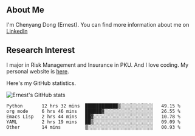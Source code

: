 ## About Me

I'm Chenyang Dong (Ernest). You can find more information about me on [LinkedIn](https://www.linkedin.com/in/%E6%99%A8%E9%98%B3-%E8%91%A3-918ab41b4/)

## Research Interest

I major in Risk Management and Insurance in PKU. And I love coding. My personal website is [here](https://ernestdong.github.io).

Here's my GitHub statistics.

![Ernest's GitHub stats](https://github-readme-stats.vercel.app/api?username=ErnestDong&show_icons=true?count_private=true)

<!--START_SECTION:waka-->
```text
Python       12 hrs 32 mins  ████████████▒░░░░░░░░░░░░   49.15 % 
org mode     6 hrs 46 mins   ██████▓░░░░░░░░░░░░░░░░░░   26.55 % 
Emacs Lisp   2 hrs 44 mins   ██▓░░░░░░░░░░░░░░░░░░░░░░   10.78 % 
YAML         2 hrs 19 mins   ██▒░░░░░░░░░░░░░░░░░░░░░░   09.09 % 
Other        14 mins         ▒░░░░░░░░░░░░░░░░░░░░░░░░   00.93 % 
```
<!--END_SECTION:waka-->
